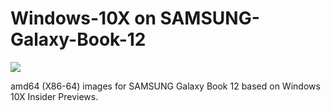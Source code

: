 # Windows-10X on SAMSUNG-Galaxy-Book-12
<img src="https://github.com/daviiid99/Windows-10X-SAMSUNG-Galaxy-Book-12/blob/main/logo.png">

amd64 (X86-64) images for SAMSUNG Galaxy Book 12 based on Windows 10X Insider Previews.
